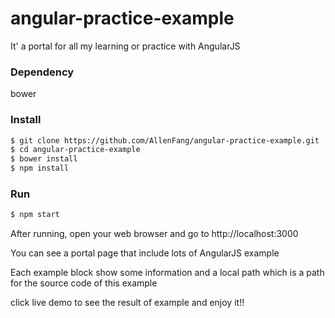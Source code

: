 # angular-practice-example
It' a portal for all my learning or practice with AngularJS

### Dependency
bower

### Install

```bash
$ git clone https://github.com/AllenFang/angular-practice-example.git
$ cd angular-practice-example
$ bower install
$ npm install
```

### Run
```bash
$ npm start
```
After running, open your web browser and go to http://localhost:3000 

You can see a portal page that include lots of AngularJS example 

Each example block show some information and
a local path which is a path for the source code of this example

click live demo to see the result of example and enjoy it!!

